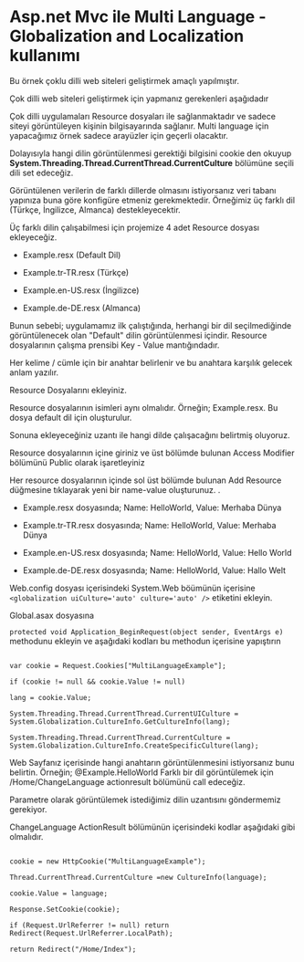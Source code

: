 # Asp.net Mvc ile Multi Language - Globalization and Localization kullanımı

Bu örnek çoklu dilli web siteleri geliştirmek amaçlı yapılmıştır.

Çok dilli web siteleri geliştirmek için yapmanız gerekenleri aşağıdadır

Çok dilli uygulamaları Resource dosyaları ile sağlanmaktadır ve sadece siteyi görüntüleyen kişinin bilgisayarında sağlanır. 
Multi language için yapacağımız örnek sadece arayüzler için geçerli olacaktır. 

Dolayısıyla hangi dilin görüntülenmesi gerektiği bilgisini cookie den okuyup **System.Threading.Thread.CurrentThread.CurrentCulture** bölümüne seçili dili set edeceğiz. 

Görüntülenen verilerin de farklı dillerde olmasını istiyorsanız veri tabanı yapınıza buna göre konfigüre etmeniz gerekmektedir. 
Örneğimiz üç farklı dil (Türkçe, İngilizce, Almanca) destekleyecektir. 

Üç farklı dilin çalışabilmesi için projemize 4 adet Resource dosyası ekleyeceğiz.

* Example.resx (Default Dil)

* Example.tr-TR.resx (Türkçe)

* Example.en-US.resx (İngilizce)

* Example.de-DE.resx (Almanca)

Bunun sebebi; uygulamamız ilk çalıştığında, herhangi bir dil seçilmediğinde görüntülenecek olan "Default" dilin görüntülenmesi içindir.
Resource dosyalarının çalışma prensibi Key - Value mantığındadır. 

Her kelime / cümle için bir anahtar belirlenir ve bu anahtara karşılık gelecek anlam yazılır.

Resource Dosyalarını ekleyiniz. 

Resource dosyalarının isimleri aynı olmalıdır. Örneğin; Example.resx. Bu dosya default dil için oluşturulur. 

Sonuna ekleyeceğiniz uzantı ile hangi dilde çalışacağını belirtmiş oluyoruz.

Resource dosyalarının içine giriniz ve üst bölümde bulunan Access Modifier bölümünü Public olarak işaretleyiniz

Her resource dosyalarının içinde sol üst bölümde bulunan Add Resource düğmesine tıklayarak yeni bir name-value oluşturunuz. .

* Example.resx dosyasında; Name: HelloWorld, Value: Merhaba Dünya

* Example.tr-TR.resx dosyasında; Name: HelloWorld, Value: Merhaba Dünya

* Example.en-US.resx dosyasında; Name: HelloWorld, Value: Hello World

* Example.de-DE.resx dosyasında; Name: HelloWorld, Value: Hallo Welt

Web.config dosyası içerisindeki System.Web böümünün içerisine `<globalization uiCulture='auto' culture='auto' />` etiketini ekleyin.

Global.asax dosyasına

`protected void Application_BeginRequest(object sender, EventArgs e)`
methodunu ekleyin ve aşağıdaki kodları bu methodun içerisine yapıştırın 
```var lang = "tr-TR";

var cookie = Request.Cookies["MultiLanguageExample"];

if (cookie != null && cookie.Value != null)

lang = cookie.Value;

System.Threading.Thread.CurrentThread.CurrentUICulture = System.Globalization.CultureInfo.GetCultureInfo(lang);

System.Threading.Thread.CurrentThread.CurrentCulture = System.Globalization.CultureInfo.CreateSpecificCulture(lang);

```
Web Sayfanız içerisinde hangi anahtarın görüntülenmesini istiyorsanız bunu belirtin.
Örneğin; @Example.HelloWorld
Farklı bir dil görüntülemek için /Home/ChangeLanguage actionresult bölümünü call edeceğiz. 

Parametre olarak görüntülemek istediğimiz dilin uzantısını göndermemiz gerekiyor.

ChangeLanguage ActionResult bölümünün içerisindeki kodlar aşağıdaki gibi olmalıdır.
```HttpCookie cookie;

cookie = new HttpCookie("MultiLanguageExample");

Thread.CurrentThread.CurrentCulture =new CultureInfo(language);

cookie.Value = language;

Response.SetCookie(cookie);

if (Request.UrlReferrer != null) return Redirect(Request.UrlReferrer.LocalPath);

return Redirect("/Home/Index");
```
